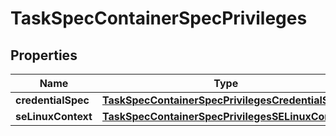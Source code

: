 
# TaskSpecContainerSpecPrivileges

## Properties
| Name | Type | Description | Notes |
| ------------ | ------------- | ------------- | ------------- |
| **credentialSpec** | [**TaskSpecContainerSpecPrivilegesCredentialSpec**](TaskSpecContainerSpecPrivilegesCredentialSpec.md) |  |  [optional] |
| **seLinuxContext** | [**TaskSpecContainerSpecPrivilegesSELinuxContext**](TaskSpecContainerSpecPrivilegesSELinuxContext.md) |  |  [optional] |



